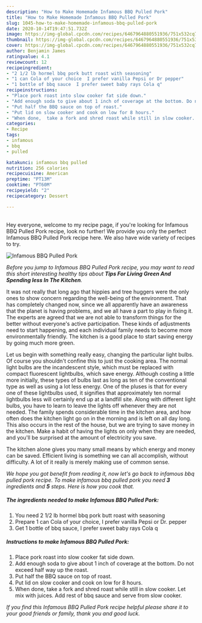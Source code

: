 ```yaml
---
description: "How to Make Homemade Infamous BBQ Pulled Pork"
title: "How to Make Homemade Infamous BBQ Pulled Pork"
slug: 1045-how-to-make-homemade-infamous-bbq-pulled-pork
date: 2020-10-14T19:47:51.732Z
image: https://img-global.cpcdn.com/recipes/6467964880551936/751x532cq70/infamous-bbq-pulled-pork-recipe-main-photo.jpg
thumbnail: https://img-global.cpcdn.com/recipes/6467964880551936/751x532cq70/infamous-bbq-pulled-pork-recipe-main-photo.jpg
cover: https://img-global.cpcdn.com/recipes/6467964880551936/751x532cq70/infamous-bbq-pulled-pork-recipe-main-photo.jpg
author: Benjamin James
ratingvalue: 4.1
reviewcount: 12
recipeingredient:
- "2 1/2 lb hormel bbq pork butt roast with seasoning"
- "1 can Cola of your choice  I prefer vanilla Pepsi or Dr pepper"
- "1 bottle of bbq sauce  I prefer sweet baby rays Cola q"
recipeinstructions:
- "Place pork roast into slow cooker fat side down."
- "Add enough soda to give about 1 inch of coverage at the bottom. Do not exceed half way up the roast."
- "Put half the BBQ sauce on top of roast."
- "Put lid on slow cooker and cook on low for 8 hours."
- "When done,  take a fork and shred roast while still in slow cooker. Let mix with juices. Add rest of bbq sauce and serve from slow cooker."
categories:
- Recipe
tags:
- infamous
- bbq
- pulled

katakunci: infamous bbq pulled 
nutrition: 256 calories
recipecuisine: American
preptime: "PT13M"
cooktime: "PT60M"
recipeyield: "2"
recipecategory: Dessert

---
```

<br>
Hey everyone, welcome to my recipe page, if you're looking for Infamous BBQ Pulled Pork recipe, look no further! We provide you only the perfect Infamous BBQ Pulled Pork recipe here. We also have wide variety of recipes to try.
<br>


![Infamous BBQ Pulled Pork](https://img-global.cpcdn.com/recipes/6467964880551936/751x532cq70/infamous-bbq-pulled-pork-recipe-main-photo.jpg)

<i>Before you jump to Infamous BBQ Pulled Pork recipe, you may want to read this short interesting healthy tips about 
<strong>Tips For Living Green And Spending less In The Kitchen</strong>.</i>
</br>

It was not really that long ago that hippies and tree huggers were the only ones to show concern regarding the well-being of the environment. That has completely changed now, since we all apparently have an awareness that the planet is having problems, and we all have a part to play in fixing it. The experts are agreed that we are not able to transform things for the better without everyone's active participation. These kinds of adjustments need to start happening, and each individual family needs to become more environmentally friendly. The kitchen is a good place to start saving energy by going much more green.

Let us begin with something really easy, changing the particular light bulbs. Of course you shouldn't confine this to just the cooking area. The normal light bulbs are the incandescent style, which must be replaced with compact fluorescent lightbulbs, which save energy. Although costing a little more initially, these types of bulbs last as long as ten of the conventional type as well as using a lot less energy. One of the pluses is that for every one of these lightbulbs used, it signifies that approximately ten normal lightbulbs less will certainly end up at a landfill site. Along with different light bulbs, you have to learn to leave the lights off whenever they are not needed. The family spends considerable time in the kitchen area, and how often does the kitchen light go on in the morning and is left on all day long. This also occurs in the rest of the house, but we are trying to save money in the kitchen. Make a habit of having the lights on only when they are needed, and you'll be surprised at the amount of electricity you save.

The kitchen alone gives you many small means by which energy and money can be saved. Efficient living is something we can all accomplish, without difficulty. A lot of it really is merely making use of common sense.


<i>We hope you got benefit from reading it, now let's go back to infamous bbq pulled pork recipe. To make infamous bbq pulled pork you need <strong>3</strong> ingredients and <strong>5</strong> steps. Here is how you cook that.
</i>

##### The ingredients needed to make Infamous BBQ Pulled Pork:

1. You need 2 1/2 lb hormel bbq pork butt roast with seasoning
1. Prepare 1 can Cola of your choice,  I prefer vanilla Pepsi or Dr. pepper
1. Get 1 bottle of bbq sauce,  I prefer sweet baby rays Cola q


##### Instructions to make Infamous BBQ Pulled Pork:

1. Place pork roast into slow cooker fat side down.
1. Add enough soda to give about 1 inch of coverage at the bottom. Do not exceed half way up the roast.
1. Put half the BBQ sauce on top of roast.
1. Put lid on slow cooker and cook on low for 8 hours.
1. When done,  take a fork and shred roast while still in slow cooker. Let mix with juices. Add rest of bbq sauce and serve from slow cooker.


<i>If you find this Infamous BBQ Pulled Pork recipe helpful please share it to your good friends or family, thank you and good luck.</i>
